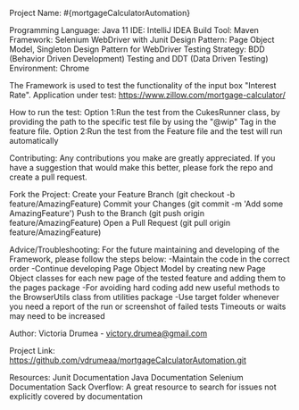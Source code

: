 Project Name: #{mortgageCalculatorAutomation}

Programming Language: Java 11
IDE: IntelliJ IDEA
Build Tool: Maven
Framework: Selenium WebDriver with Junit
Design Pattern: Page Object Model, Singleton Design Pattern for WebDriver
Testing Strategy: BDD (Behavior Driven Development) Testing and DDT (Data Driven Testing)
Environment: Chrome

The Framework is used to test the functionality of the input box "Interest Rate".
Application under test: https://www.zillow.com/mortgage-calculator/

How to run the test: 
Option 1:Run the test from the CukesRunner class, by providing the path to the specific test file by using the "@wip" 
Tag in the feature file.
Option 2:Run the test from the Feature file and the test will run automatically


Contributing:
Any contributions you make are greatly appreciated.
If you have a suggestion that would make this better, please fork the repo and create a pull request.

Fork the Project:
Create your Feature Branch (git checkout -b feature/AmazingFeature)
Commit your Changes (git commit -m 'Add some AmazingFeature')
Push to the Branch (git push origin feature/AmazingFeature)
Open a Pull Request (git pull origin feature/AmazingFeature)

Advice/Troubleshooting:
For the future maintaining and developing of the Framework, please follow the steps below:
-Maintain the code in the correct order
-Continue developing Page Object Model by creating new Page Object classes for each new page of the tested feature 
and adding them to the pages package
-For avoiding hard coding add new useful methods to the BrowserUtils class from utilities package
-Use target folder whenever you need a report of the run or screenshot of failed tests 
Timeouts or waits may need to be increased

Author:
Victoria Drumea - victory.drumea@gmail.com

Project Link: https://github.com/vdrumeaa/mortgageCalculatorAutomation.git


Resources:
Junit Documentation
Java Documentation
Selenium Documentation
Sack Overflow: A great resource to search for issues not explicitly covered by documentation